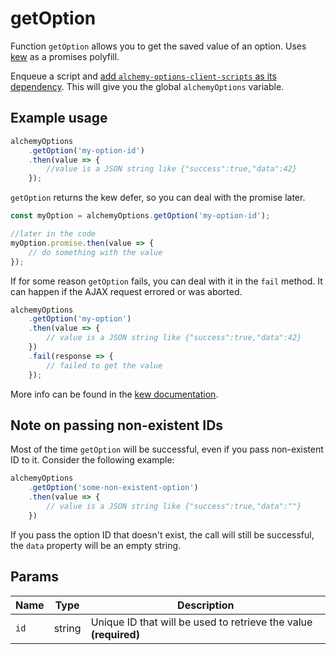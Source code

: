 # getOption

Function `getOption` allows you to get the saved value of an option. Uses [kew](https://github.com/Medium/kew) as a promises polyfill.
 
Enqueue a script and [add `alchemy-options-client-scripts` as its dependency](README.md). This will give you the global `alchemyOptions` variable.
 
## Example usage

```javascript
alchemyOptions
    .getOption('my-option-id')
    .then(value => {
        //value is a JSON string like {"success":true,"data":42}
    });
```

`getOption` returns the kew defer, so you can deal with the promise later.

```javascript
const myOption = alchemyOptions.getOption('my-option-id');

//later in the code
myOption.promise.then(value => {
    // do something with the value
});
```

If for some reason `getOption` fails, you can deal with it in the `fail` method. It can happen if the AJAX request errored or was aborted.

```javascript
alchemyOptions
    .getOption('my-option')
    .then(value => {
        // value is a JSON string like {"success":true,"data":42}
    })
    .fail(response => {
        // failed to get the value
    });
```

More info can be found in the [kew documentation](https://github.com/Medium/kew#how-do-i-use-kew).

## Note on passing non-existent IDs

Most of the time `getOption` will be successful, even if you pass non-existent ID to it. Consider the following example:

```javascript
alchemyOptions
    .getOption('some-non-existent-option')
    .then(value => {
        // value is a JSON string like {"success":true,"data":""}
    })
```

If you pass the option ID that doesn't exist, the call will still be successful, the `data` property will be an empty string.

## Params

| Name | Type | Description |
| --- | --- | --- |
| `id` | string | Unique ID that will be used to retrieve the value **(required)**